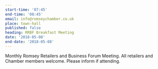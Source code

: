 ```yaml
---
start-time: '07:45'
end-time: '08:45'
email: info@romseychamber.co.uk
place: town-hall
published: false
heading: RRBF Breakfast Meeting
date: '2018-05-08'
end-date: '2018-05-08'
---
```

Monthly Romsey Retailers and Business Forum Meeting. All retailers and Chamber members welcome.
Please inform if attending.
